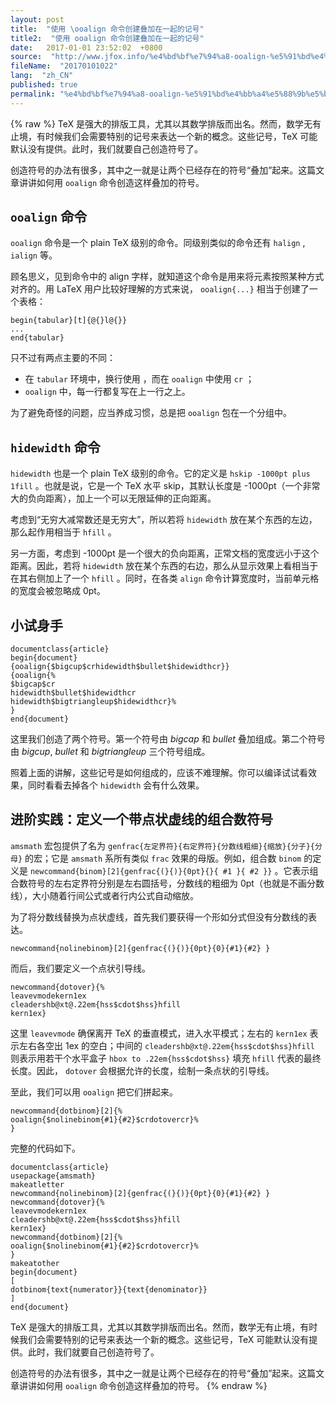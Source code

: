 ```yaml
---
layout: post
title:  "使用 \ooalign 命令创建叠加在一起的记号"
title2:  "使用 ooalign 命令创建叠加在一起的记号"
date:   2017-01-01 23:52:02  +0800
source:  "http://www.jfox.info/%e4%bd%bf%e7%94%a8-ooalign-%e5%91%bd%e4%bb%a4%e5%88%9b%e5%bb%ba%e5%8f%a0%e5%8a%a0%e5%9c%a8%e4%b8%80%e8%b5%b7%e7%9a%84%e8%ae%b0%e5%8f%b7.html"
fileName:  "20170101022"
lang:  "zh_CN"
published: true
permalink: "%e4%bd%bf%e7%94%a8-ooalign-%e5%91%bd%e4%bb%a4%e5%88%9b%e5%bb%ba%e5%8f%a0%e5%8a%a0%e5%9c%a8%e4%b8%80%e8%b5%b7%e7%9a%84%e8%ae%b0%e5%8f%b7.html"
---
```

{% raw %}
TeX 是强大的排版工具，尤其以其数学排版而出名。然而，数学无有止境，有时候我们会需要特别的记号来表达一个新的概念。这些记号，TeX 可能默认没有提供。此时，我们就要自己创造符号了。 

 创造符号的办法有很多，其中之一就是让两个已经存在的符号“叠加”起来。这篇文章讲讲如何用 ` ooalign ` 命令创造这样叠加的符号。 

## ` ooalign ` 命令 

` ooalign ` 命令是一个 plain TeX 级别的命令。同级别类似的命令还有 ` halign ` , ` ialign ` 等。 

 顾名思义，见到命令中的 align 字样，就知道这个命令是用来将元素按照某种方式对齐的。用 LaTeX 用户比较好理解的方式来说， ` ooalign{...} ` 相当于创建了一个表格： 

    begin{tabular}[t]{@{}l@{}}
    ...
    end{tabular}
    

 只不过有两点主要的不同： 

-  在 ` tabular ` 环境中，换行使用  ，而在 ` ooalign ` 中使用 ` cr ` ； 
- ` ooalign ` 中，每一行都复写在上一行之上。 

 为了避免奇怪的问题，应当养成习惯，总是把 ` ooalign ` 包在一个分组中。 

## ` hidewidth ` 命令 

` hidewidth ` 也是一个 plain TeX 级别的命令。它的定义是 ` hskip -1000pt plus 1fill ` 。也就是说，它是一个 TeX 水平 skip，其默认长度是 -1000pt（一个非常大的负向距离），加上一个可以无限延伸的正向距离。 

 考虑到“无穷大减常数还是无穷大”，所以若将 ` hidewidth ` 放在某个东西的左边，那么起作用相当于 ` hfill ` 。 

 另一方面，考虑到 -1000pt 是一个很大的负向距离，正常文档的宽度远小于这个距离。因此，若将 ` hidewidth ` 放在某个东西的右边，那么从显示效果上看相当于在其右侧加上了一个 ` hfill ` 。同时，在各类 ` align ` 命令计算宽度时，当前单元格的宽度会被忽略成 0pt。 

##  小试身手 

    documentclass{article}
    begin{document}
    {ooalign{$bigcup$crhidewidth$bullet$hidewidthcr}}
    {ooalign{%
    $bigcap$cr
    hidewidth$bullet$hidewidthcr
    hidewidth$bigtriangleup$hidewidthcr}%
    }
    end{document}
    

 这里我们创造了两个符号。第一个符号由 $bigcap$ 和 $bullet$ 叠加组成。第二个符号由 $bigcup$, $bullet$ 和 $bigtriangleup$ 三个符号组成。 

 照着上面的讲解，这些记号是如何组成的，应该不难理解。你可以编译试试看效果，同时看看去掉各个 ` hidewidth ` 会有什么效果。 

##  进阶实践：定义一个带点状虚线的组合数符号 

` amsmath ` 宏包提供了名为 ` genfrac{左定界符}{右定界符}{分数线粗细}{缩放}{分子}{分母} ` 的宏；它是 ` amsmath ` 系所有类似 ` frac ` 效果的母版。例如，组合数 ` binom ` 的定义是 ` newcommand{binom}[2]{genfrac{(}{)}{0pt}{}{ #1 }{ #2 }} ` 。它表示组合数符号的左右定界符分别是左右圆括号，分数线的粗细为 0pt（也就是不画分数线），大小随着行间公式或者行内公式自动缩放。 

 为了将分数线替换为点状虚线，首先我们要获得一个形如分式但没有分数线的表达。 

    newcommand{nolinebinom}[2]{genfrac{(}{)}{0pt}{0}{#1}{#2} }
    

 而后，我们要定义一个点状引导线。 

    newcommand{dotover}{%
    leavevmodekern1ex
    cleadershb@xt@.22em{hss$cdot$hss}hfill
    kern1ex}
    

 这里 ` leavevmode ` 确保离开 TeX 的垂直模式，进入水平模式；左右的 ` kern1ex ` 表示左右各空出 1ex 的空白；中间的 ` cleadershb@xt@.22em{hss$cdot$hss}hfill ` 则表示用若干个水平盒子 ` hbox to .22em{hss$cdot$hss} ` 填充 ` hfill ` 代表的最终长度。因此， ` dotover ` 会根据允许的长度，绘制一条点状的引导线。 

 至此，我们可以用 ` ooalign ` 把它们拼起来。 

    newcommand{dotbinom}[2]{%
    ooalign{$nolinebinom{#1}{#2}$crdotovercr}%
    }
    

 完整的代码如下。 

    documentclass{article}
    usepackage{amsmath}
    makeatletter
    newcommand{nolinebinom}[2]{genfrac{(}{)}{0pt}{0}{#1}{#2} }
    newcommand{dotover}{%
    leavevmodekern1ex
    cleadershb@xt@.22em{hss$cdot$hss}hfill
    kern1ex}
    newcommand{dotbinom}[2]{%
    ooalign{$nolinebinom{#1}{#2}$crdotovercr}%
    }
    makeatother
    begin{document}
    [
    dotbinom{text{numerator}}{text{denominator}}
    ]
    end{document}
    

 TeX 是强大的排版工具，尤其以其数学排版而出名。然而，数学无有止境，有时候我们会需要特别的记号来表达一个新的概念。这些记号，TeX 可能默认没有提供。此时，我们就要自己创造符号了。 

 创造符号的办法有很多，其中之一就是让两个已经存在的符号“叠加”起来。这篇文章讲讲如何用 ` ooalign ` 命令创造这样叠加的符号。
{% endraw %}
